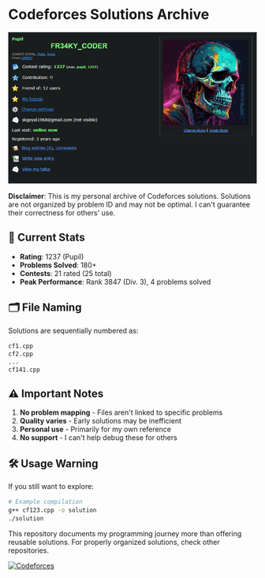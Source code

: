 # Codeforces Solutions Archive

![Codeforces Rating](https://github.com/FR34KY-CODER/Codeforces-Journey/blob/main/Screenshot%202025-07-07%20211546.png?raw=true)

**Disclaimer**: This is my personal archive of Codeforces solutions. Solutions are not organized by problem ID and may not be optimal. I can't guarantee their correctness for others' use.

## 📌 Current Stats
- **Rating**: 1237 (Pupil)
- **Problems Solved**: 180+
- **Contests**: 21 rated (25 total)
- **Peak Performance**: Rank 3847 (Div. 3), 4 problems solved

## 🗂️ File Naming
Solutions are sequentially numbered as:
```
cf1.cpp
cf2.cpp
...
cf141.cpp
```

## ⚠️ Important Notes
1. **No problem mapping** - Files aren't linked to specific problems
2. **Quality varies** - Early solutions may be inefficient
3. **Personal use** - Primarily for my own reference
4. **No support** - I can't help debug these for others

## 🛠️ Usage Warning
If you still want to explore:
```bash
# Example compilation
g++ cf123.cpp -o solution
./solution
```

This repository documents my programming journey more than offering reusable solutions. For properly organized solutions, check other repositories.

[![Codeforces](https://img.shields.io/badge/My_Codeforces-Profile-blue?style=flat&logo=codeforces)](https://codeforces.com/profile/your-handle)
